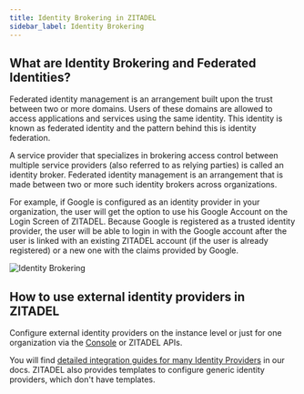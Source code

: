 ```yaml
---
title: Identity Brokering in ZITADEL
sidebar_label: Identity Brokering
---
```


## What are Identity Brokering and Federated Identities?

Federated identity management is an arrangement built upon the trust between two or more domains. Users of these domains are allowed to access applications and services using the same identity.
This identity is known as federated identity and the pattern behind this is identity federation.

A service provider that specializes in brokering access control between multiple service providers (also referred to as relying parties) is called an identity broker.
Federated identity management is an arrangement that is made between two or more such identity brokers across organizations.

For example, if Google is configured as an identity provider in your organization, the user will get the option to use his Google Account on the Login Screen of ZITADEL. Because Google is registered as a trusted identity provider, the user will be able to login in with the Google account after the user is linked with an existing ZITADEL account (if the user is already registered) or a new one with the claims provided by Google.

![Identity Brokering](/img/guides/identity_brokering.png)

## How to use external identity providers in ZITADEL

Configure external identity providers on the instance level or just for one organization via the [Console](/guides/manage/console/default-settings#identity-providers) or ZITADEL APIs.

You will find [detailed integration guides for many Identity Providers](/guides/integrate/identity-providers/introduction) in our docs.
ZITADEL also provides templates to configure generic identity providers, which don't have templates.
